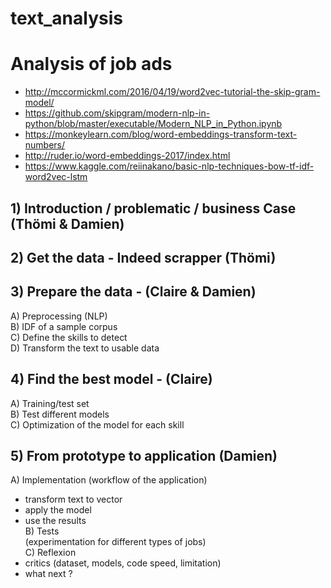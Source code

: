 # text_analysis
# Analysis of job ads


- http://mccormickml.com/2016/04/19/word2vec-tutorial-the-skip-gram-model/
- https://github.com/skipgram/modern-nlp-in-python/blob/master/executable/Modern_NLP_in_Python.ipynb
- https://monkeylearn.com/blog/word-embeddings-transform-text-numbers/
- http://ruder.io/word-embeddings-2017/index.html
- https://www.kaggle.com/reiinakano/basic-nlp-techniques-bow-tf-idf-word2vec-lstm


## 1) Introduction / problematic / business Case (Thömi & Damien)    

## 2) Get the data - Indeed scrapper (Thömi)    

## 3) Prepare the data - (Claire & Damien)   

  A) Preprocessing (NLP)   
  B) IDF of a sample corpus   
  C) Define the skills to detect    
  D) Transform the text to usable data   
  
## 4) Find the best model - (Claire)   

  A) Training/test set  
  B) Test different models   
  C) Optimization of the model for each skill   
  
## 5) From prototype to application (Damien)    

  A) Implementation (workflow of the application)    
   - transform text to vector   
   - apply the model   
   - use the results    
  B) Tests   
   (experimentation for different types of jobs)   
  C) Reflexion    
  -  critics (dataset, models, code speed, limitation)   
  - what next ?    
  
  
 

